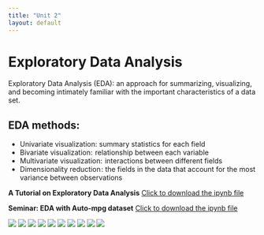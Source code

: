 ```yaml
---
title: "Unit 2"
layout: default
---
```


# Exploratory Data Analysis

Exploratory Data Analysis (EDA): an approach for summarizing, visualizing, and becoming intimately familiar with the important characteristics of a data set.

## EDA methods:
+ Univariate visualization: summary statistics for each field
+ Bivariate visualization:  relationship between each variable
+ Multivariate visualization:  interactions between different fields
+ Dimensionality reduction : the fields in the data that account for the most variance between observations

**A Tutorial on Exploratory Data Analysis** [Click to download the ipynb file](./Supplementary_Material/Unit02_A_Tutorial_on_Exploratory_Data_Analysis.ipynb)

**Seminar: EDA with Auto-mpg dataset** [Click to download the ipynb file](./Supplementary_Material/EDA_With_Auto_Mpg_Dataset.ipynb)

<img src="/Machine Learning/Supplementary_Material/Images/Unit2/1.jpg">

<img src="/Machine Learning/Supplementary_Material/Images/Unit2/2.jpg">

<img src="/Machine Learning/Supplementary_Material/Images/Unit2/3.jpg">

<img src="/Machine Learning/Supplementary_Material/Images/Unit2/4.jpg">

<img src="/Machine Learning/Supplementary_Material/Images/Unit2/5.jpg">

<img src="/Machine Learning/Supplementary_Material/Images/Unit2/6.jpg">

<img src="/Machine Learning/Supplementary_Material/Images/Unit2/7.jpg">

<img src="/Machine Learning/Supplementary_Material/Images/Unit2/8.jpg">

<img src="/Machine Learning/Supplementary_Material/Images/Unit2/9.jpg">

<img src="/Machine Learning/Supplementary_Material/Images/Unit2/10.jpg">

